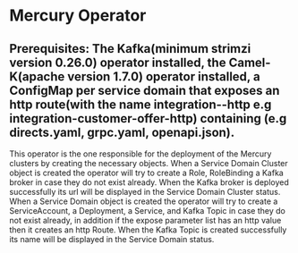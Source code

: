 # Mercury Operator
## Prerequisites: The Kafka(minimum strimzi version 0.26.0) operator installed, the Camel-K(apache version 1.7.0) operator installed, a ConfigMap per service domain that exposes an http route(with the name integration-<service-domain-name>-http e.g integration-customer-offer-http) containing (e.g directs.yaml, grpc.yaml, openapi.json).

This operator is the one responsible for the deployment of the Mercury clusters by creating the necessary objects.
When a Service Domain Cluster object is created the operator will try to create a Role, RoleBinding a Kafka broker in case they do not exist already.
When the Kafka broker is deployed successfully its url will be displayed in the Service Domain Cluster status.
When a Service Domain object is created the operator will try to create a ServiceAccount, a Deployment, a Service, and Kafka Topic in case they do not exist already, in addition if the expose parameter list has an http value then it creates an http Route.
When the Kafka Topic is created successfully its name will be displayed in the Service Domain status.

